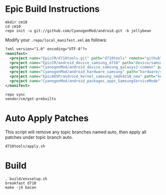 Epic Build Instructions
=======================
```
mkdir cm10
cd cm10
repo init -u git://github.com/CyanogenMod/android.git -b jellybean
```

Modify your `.repo/local_manifest.xml` as follows:

```xml
?xml version="1.0" encoding="UTF-8"?>
<manifest>
  <project name="EpicCM/d710tools.git" path="d710tools" remote="github" revision="jellybean" />
  <project name="EpicCM/android_device_samsung_d710" path="device/samsung/d710" remote="github" revision="jellybean" />
  <project name="CyanogenMod/android_device_samsung_galaxys2-common" path="device/samsung/galaxys2-common" remote="github" revision="jellybean" />
  <project name="CyanogenMod/android_hardware_samsung" path="hardware/samsung" remote="github" revision="jellybean" />
  <project name="EpicAOSP/android_kernel_samsung_smdk4210_new" path="kernel/samsung/smdk4210" remote="github" revision="jellybean" />
  <project name="CyanogenMod/android_packages_apps_SamsungServiceMode" path="packages/apps/SamsungServiceMode" remote="github" revision="jellybean" />
</manifest>
```

```
repo sync
vendor/cm/get-prebuilts
```

Auto Apply Patches
==================
This script will remove any topic branches named auto, then apply all patches under topic branch auto.

```
d710tools/apply.sh
```

Build
=====
```
. build/envsetup.sh
breakfast d710
make -j4 bacon
```
